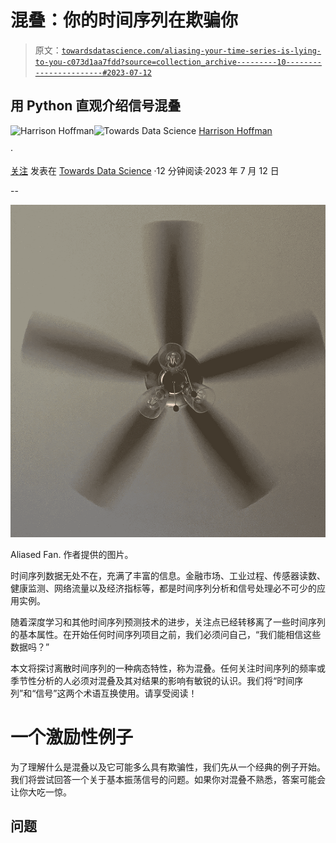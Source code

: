 # 混叠：你的时间序列在欺骗你

> 原文：[`towardsdatascience.com/aliasing-your-time-series-is-lying-to-you-c073d1aa7fdd?source=collection_archive---------10-----------------------#2023-07-12`](https://towardsdatascience.com/aliasing-your-time-series-is-lying-to-you-c073d1aa7fdd?source=collection_archive---------10-----------------------#2023-07-12)

## 用 Python 直观介绍信号混叠

[](https://harrisonfhoffman.medium.com/?source=post_page-----c073d1aa7fdd--------------------------------)![Harrison Hoffman](https://harrisonfhoffman.medium.com/?source=post_page-----c073d1aa7fdd--------------------------------)[](https://towardsdatascience.com/?source=post_page-----c073d1aa7fdd--------------------------------)![Towards Data Science](https://towardsdatascience.com/?source=post_page-----c073d1aa7fdd--------------------------------) [Harrison Hoffman](https://harrisonfhoffman.medium.com/?source=post_page-----c073d1aa7fdd--------------------------------)

·

[关注](https://medium.com/m/signin?actionUrl=https%3A%2F%2Fmedium.com%2F_%2Fsubscribe%2Fuser%2F38889d0801d0&operation=register&redirect=https%3A%2F%2Ftowardsdatascience.com%2Faliasing-your-time-series-is-lying-to-you-c073d1aa7fdd&user=Harrison+Hoffman&userId=38889d0801d0&source=post_page-38889d0801d0----c073d1aa7fdd---------------------post_header-----------) 发表在 [Towards Data Science](https://towardsdatascience.com/?source=post_page-----c073d1aa7fdd--------------------------------) ·12 分钟阅读·2023 年 7 月 12 日[](https://medium.com/m/signin?actionUrl=https%3A%2F%2Fmedium.com%2F_%2Fvote%2Ftowards-data-science%2Fc073d1aa7fdd&operation=register&redirect=https%3A%2F%2Ftowardsdatascience.com%2Faliasing-your-time-series-is-lying-to-you-c073d1aa7fdd&user=Harrison+Hoffman&userId=38889d0801d0&source=-----c073d1aa7fdd---------------------clap_footer-----------)

--

[](https://medium.com/m/signin?actionUrl=https%3A%2F%2Fmedium.com%2F_%2Fbookmark%2Fp%2Fc073d1aa7fdd&operation=register&redirect=https%3A%2F%2Ftowardsdatascience.com%2Faliasing-your-time-series-is-lying-to-you-c073d1aa7fdd&source=-----c073d1aa7fdd---------------------bookmark_footer-----------)![](img/63aeedd4da3a06e394880eb32ae045ff.png)

Aliased Fan. 作者提供的图片。

时间序列数据无处不在，充满了丰富的信息。金融市场、工业过程、传感器读数、健康监测、网络流量以及经济指标等，都是时间序列分析和信号处理必不可少的应用实例。

随着深度学习和其他时间序列预测技术的进步，关注点已经转移离了一些时间序列的基本属性。在开始任何时间序列项目之前，我们必须问自己，“我们能相信这些数据吗？”

本文将探讨离散时间序列的一种病态特性，称为混叠。任何关注时间序列的频率或季节性分析的人必须对混叠及其对结果的影响有敏锐的认识。我们将“时间序列”和“信号”这两个术语互换使用。请享受阅读！

# 一个激励性例子

为了理解什么是混叠以及它可能多么具有欺骗性，我们先从一个经典的例子开始。我们将尝试回答一个关于基本振荡信号的问题。如果你对混叠不熟悉，答案可能会让你大吃一惊。

## 问题
